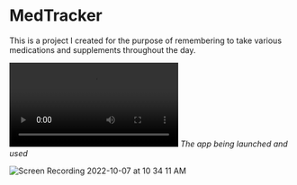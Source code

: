 # MedTracker

This is a project I created for the purpose of remembering to take various medications and supplements throughout the day. 

!["Recording of the app in use"](https://user-images.githubusercontent.com/89871393/194581192-a01d1904-6a13-4d0a-9813-7d562677e87d.mov
)
*The app being launched and used*


![Screen Recording 2022-10-07 at 10 34 11 AM](https://user-images.githubusercontent.com/89871393/194582577-6f5e1521-c142-4e4a-bc91-293d2b852eeb.gif)
